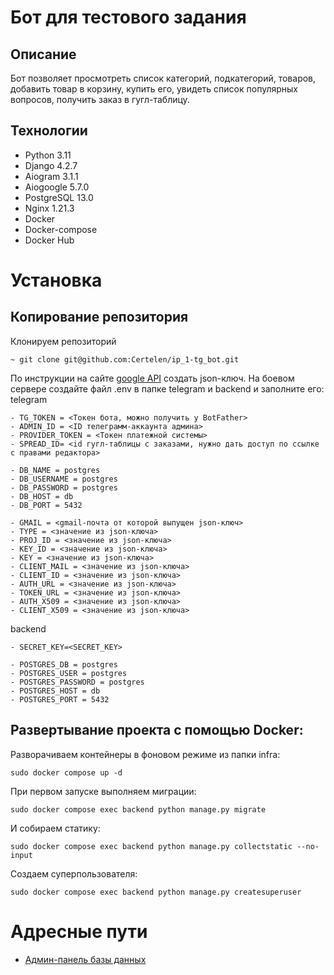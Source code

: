 # Бот для тестового задания
## Описание
Бот позволяет просмотреть список категорий, подкатегорий, товаров, добавить товар в корзину, купить его, увидеть список популярных вопросов, получить заказ в гугл-таблицу.

## Технологии
- Python 3.11
- Django 4.2.7
- Aiogram 3.1.1
- Aiogoogle 5.7.0
- PostgreSQL 13.0
- Nginx 1.21.3
- Docker
- Docker-compose
- Docker Hub

# Установка
## Копирование репозитория
Клонируем репозиторий
```
~ git clone git@github.com:Certelen/ip_1-tg_bot.git
```
По инструкции на сайте [google API](https://developers.google.com/sheets/api/quickstart/python?hl=en) создать json-ключ.
На боевом сервере создайте файл .env в папке telegram и backend и заполните его:
telegram
```
- TG_TOKEN = <Токен бота, можно получить у BotFather>
- ADMIN_ID = <ID телеграмм-аккаунта админа>
- PROVIDER_TOKEN = <Токен платежной системы>
- SPREAD_ID= <id гугл-таблицы с заказами, нужно дать доступ по ссылке с правами редактора>

- DB_NAME = postgres
- DB_USERNAME = postgres
- DB_PASSWORD = postgres
- DB_HOST = db
- DB_PORT = 5432

- GMAIL = <gmail-почта от которой выпущен json-ключ>
- TYPE = <значение из json-ключа>
- PROJ_ID = <значение из json-ключа>
- KEY_ID = <значение из json-ключа>
- KEY = <значение из json-ключа>
- CLIENT_MAIL = <значение из json-ключа>
- CLIENT_ID = <значение из json-ключа>
- AUTH_URL = <значение из json-ключа>
- TOKEN_URL = <значение из json-ключа>
- AUTH_X509 = <значение из json-ключа>
- CLIENT_X509 = <значение из json-ключа>
```

backend
```
- SECRET_KEY=<SECRET_KEY>

- POSTGRES_DB = postgres
- POSTGRES_USER = postgres
- POSTGRES_PASSWORD = postgres
- POSTGRES_HOST = db
- POSTGRES_PORT = 5432

```

## Развертывание проекта с помощью Docker:
Разворачиваем контейнеры в фоновом режиме из папки infra:
```
sudo docker compose up -d
```
При первом запуске выполняем миграции:
```
sudo docker compose exec backend python manage.py migrate
```
И собираем статику:
```
sudo docker compose exec backend python manage.py collectstatic --no-input
```
Создаем суперпользователя:
```
sudo docker compose exec backend python manage.py createsuperuser
```

# Адресные пути
- [Админ-панель базы данных](http://127.0.0.1/admin)
